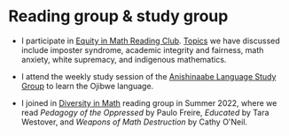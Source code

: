 # Reading group & study group
- I participate in [Equity in Math Reading Club](https://www.mcgill.ca/channels/channels/event/equity-math-reading-club-329582). [Topics](https://docs.google.com/document/d/1UfT0H9dt2QTEkmg3MYfZsQnc6dIV8WnTeQK5gbcok18/edit#heading=h.intmlfnxg6kr) we have discussed include imposter syndrome, academic integrity and fairness, math anxiety, white supremacy, and indigenous mathematics.

- I attend the weekly study session of the [Anishinaabe Language Study Group](https://www.instagram.com/anishinaabe_mcgill/) to learn the Ojibwe language.

- I joined in [Diversity in Math](https://diversityinmath.ssmu.ca/) reading group in Summer 2022, where we read *Pedagogy of the Oppressed* by Paulo Freire, *Educated* by Tara Westover, and *Weapons of Math Destruction* by Cathy O'Neil. 

